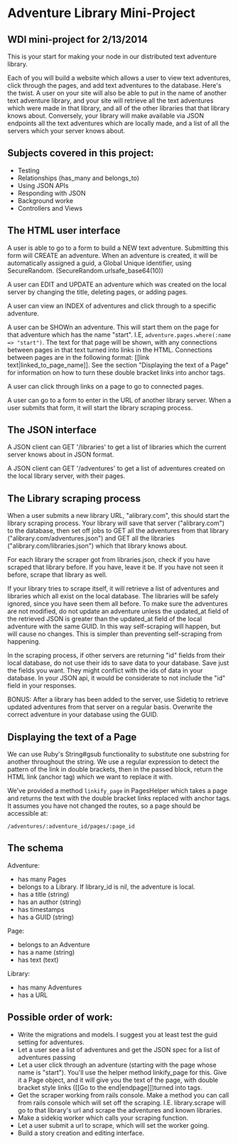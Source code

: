 # Adventure Library Mini-Project

## WDI mini-project for 2/13/2014

This is your start for making your node in our distributed text adventure library.

Each of you will build a website which allows a user to view text adventures, click through the pages, and add text adventures to the database.  Here's the twist.  A user on your site will also be able to put in the name of another text adventure library, and your site will retrieve all the text adventures which were made in that library, and all of the other libraries that that library knows about.  Conversely, your library will make available via JSON endpoints all the text adventures which are locally made, and a list of all the servers which your server knows about.

## Subjects covered in this project:

* Testing
* Relationships (has_many and belongs_to)
* Using JSON APIs
* Responding with JSON
* Background worke
* Controllers and Views

## The HTML user interface

A user is able to go to a form to build a NEW text adventure.  Submitting this form will CREATE an adventure.  When an adventure is created, it will be automatically assigned a guid, a Global Unique identifier, using SecureRandom. (SecureRandom.urlsafe_base64(10))

A user can EDIT and UPDATE an adventure which was created on the local server by changing the title, deleting pages, or adding pages.

A user can view an INDEX of adventures and click through to a specific adventure.

A user can be SHOWn an adventure.  This will start them on the page for that adventure which has the name "start".  I.E, `adventure.pages.where(:name => "start")`.  The text for that page will be shown, with any connections between pages in that text turned into links in the HTML.  Connections between pages are in the following format: [[link text|linked_to_page_name]].  See the section "Displaying the text of a Page" for information on how to turn these double bracket links into anchor tags.

A user can click through links on a page to go to connected pages.

A user can go to a form to enter in the URL of another library server.  When a user submits that form, it will start the library scraping process.

## The JSON interface

A JSON client can GET '/libraries' to get a list of libraries which the current server knows about in JSON format.

A JSON client can GET '/adventures' to get a list of adventures created on the local library server, with their pages.

## The Library scraping process

When a user submits a new library URL, "alibrary.com", this should start the library scraping process.  Your library will save that server ("alibrary.com") to the database, then set off jobs to GET all the adventures from that library ("alibrary.com/adventures.json") and GET all the libraries ("alibrary.com/libraries.json") which that library knows about.

For each library the scraper got from libraries.json, check if you have scraped that library before.  If you have, leave it be.  If you have not seen it before, scrape that library as well.

If your library tries to scrape itself, it will retrieve a list of adventures and libraries which all exist on the local database.  The libraries will be safely ignored, since you have seen them all before.  To make sure the adventures are not modified, do not update an adventure unless the updated_at field of the retrieved JSON is greater than the updated_at field of the local adventure with the same GUID.  In this way self-scraping will happen, but will cause no changes.  This is simpler than preventing self-scraping from happening.

In the scraping process, if other servers are returning "id" fields from their local database, do not use their ids to save data to your database.  Save just the fields you want.  They might conflict with the ids of data in your database.  In your JSON api, it would be considerate to not include the "id" field in your responses. 

BONUS: After a library has been added to the server, use Sidetiq to retrieve updated adventures from that server on a regular basis.  Overwrite the correct adventure in your database using the GUID.

## Displaying the text of a Page

We can use Ruby's String#gsub functionality to substitute one substring for another throughout the string.  We use a regular expression to detect the pattern of the link in double brackets, then in the passed block, return the HTML link (anchor tag) which we want to replace it with.

We've provided a method `linkify_page` in PagesHelper which takes a page and returns the text with the double bracket links replaced with anchor tags.  It assumes you have not changed the routes, so a page should be accessible at:

`/adventures/:adventure_id/pages/:page_id`

## The schema

Adventure:
  *  has many Pages
  *  belongs to a Library.  If library_id is nil, the adventure is local.
  *  has a title (string)
  *  has an author (string)
  *  has timestamps
  *  has a GUID (string)

Page:
  * belongs to an Adventure
  * has a name (string)
  * has text (text)

Library:
  * has many Adventures
  * has a URL

## Possible order of work:

* Write the migrations and models.  I suggest you at least test the guid setting for adventures.
* Let a user see a list of adventures and get the JSON spec for a list of adventures passing
* Let a user click through an adventure (starting with the page whose name is "start").  You'll use the helper method linkify_page for this.  Give it a Page object, and it will give you the text of the page, with double bracket style links ([[Go to the end|endpage]])turned into <a> tags.
* Get the scraper working from rails console.  Make a method you can call from rails console which will set off the scraping.  I.E. library.scrape will go to that library's url and scrape the adventures and known libraries.
* Make a sidekiq worker which calls your scraping function.
* Let a user submit a url to scrape, which will set the worker going.
* Build a story creation and editing interface.


